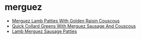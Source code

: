 # merguez

 * [Merguez Lamb Patties With Golden Raisin Couscous](index/m/merguez-lamb-patties-with-golden-raisin-couscous-241748.json)
 * [Quick Collard Greens With Merguez Sausage And Couscous](index/q/quick-collard-greens-with-merguez-sausage-and-couscous-233925.json)
 * [Lamb Merguez Sausage Patties](index/l/lamb-merguez-sausage-patties.json)
